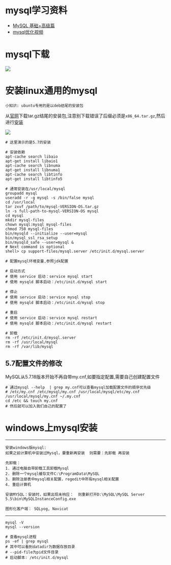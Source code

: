 # mysql学习资料

- [MySQL 基础+高级篇](https://www.bilibili.com/video/av49181542?p=180)
- [mysql优化视频](https://www.bilibili.com/video/av32482297?p=10)

# mysql下载

![](../pics/mysql官方下载页面.png)

# 安装linux通用的mysql

    小知识: ubuntu专用的是以deb结尾的安装包

从[官网](https://dev.mysql.com/downloads/mysql/5.7.html)下载tar.gz结尾的安装包,注意别下载错误了后缀必须是`x86_64.tar.gz`,然后进行[安装](https://dev.mysql.com/doc/refman/5.7/en/binary-installation.html)

![](../pics/MySql安装.png)

```shell script
# 这里演示的是5.7的安装

# 安装依赖
apt-cache search libaio
apt-get install libaio1
apt-cache search libnuma
apt-get install libnuma1
apt-cache search libtinfo
apt-get install libtinfo5

# 通常安装在/usr/local/mysql
groupadd mysql
useradd -r -g mysql -s /bin/false mysql
cd /usr/local
tar zxvf /path/to/mysql-VERSION-OS.tar.gz
ln -s full-path-to-mysql-VERSION-OS mysql
cd mysql
mkdir mysql-files
chown mysql:mysql mysql-files
chmod 750 mysql-files
bin/mysqld --initialize --user=mysql 
bin/mysql_ssl_rsa_setup              
bin/mysqld_safe --user=mysql &
# Next command is optional
shell> cp support-files/mysql.server /etc/init.d/mysql.server

# 配置mysql环境变量,参照jdk配置

# 启动方式
# 使用 service 启动：service mysql start
# 使用 mysqld 脚本启动：/etc/init.d/mysql start

# 停止
# 使用 service 启动：service mysql stop
# 使用 mysqld 脚本启动：/etc/init.d/mysql stop

# 重启
# 使用 service 启动：service mysql restart 
# 使用 mysqld 脚本启动：/etc/init.d/mysql restart

# 卸载
rm -rf /etc/init.d/mysql.server
rm -rf /usr/local/mysql
rm -rf /var/lib/mysql
```

## 5.7配置文件的修改

MySQL从5.7.18版本开始不再自带my.cnf,如要指定配置,需要自己创建配置文件

```shell script
# 通过mysql --help  | grep my.cnf可以查看mysql加载配置文件的顺序优先级
# /etc/my.cnf /etc/mysql/my.cnf /usr/local/mysql/etc/my.cnf /usr/local/mysql/my.cnf ~/.my.cnf
cd /etc && touch my.cnf
# 然后就可以加入我们自己的配置了
```

# windows上mysql安装

---
    安装windows版mysql:
    如果之前计算机中安装过Mysql，要重新再安装  则需要：先卸载 再安装
    
    先卸载：
    1. 通过电脑自带卸载工具卸载Mysql
    2. 删除一个mysql缓存文件C:\ProgramData\MySQL
    3. 删除注册表中mysql相关配置，regedit中所有mysql相关配置
    4. 重启计算机
    
    安装MYSQL：安装时，如果出现未响应：  则重新打开D:\MySQL\MySQL Server 5.5\bin\MySQLInstanceConfig.exe
    
    图形化客户端： SQLyog, Navicat
---

```shell script
mysql -V
mysql --version

# 查看mysql进程
ps -ef | grep mysql
# 其中可以看到datadir为数据存放目录
# --pid-file为pid文件目录
# 启动脚本: /etc/init.d/mysql
```